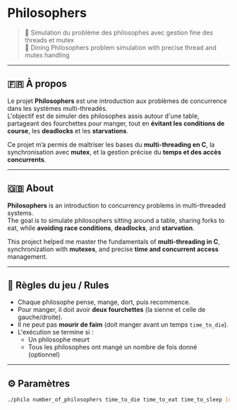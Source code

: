 # Philosophers

> 🍝 Simulation du problème des philosophes avec gestion fine des threads et mutex  
> 🍝 Dining Philosophers problem simulation with precise thread and mutex handling

---

## 🇫🇷 À propos

Le projet **Philosophers** est une introduction aux problèmes de concurrence dans les systèmes multi-threadés.  
L'objectif est de simuler des philosophes assis autour d'une table, partageant des fourchettes pour manger, tout en **évitant les conditions de course**, les **deadlocks** et les **starvations**.

Ce projet m’a permis de maîtriser les bases du **multi-threading en C**, la synchronisation avec **mutex**, et la gestion précise du **temps et des accès concurrents**.

---

## 🇬🇧 About

**Philosophers** is an introduction to concurrency problems in multi-threaded systems.  
The goal is to simulate philosophers sitting around a table, sharing forks to eat, while **avoiding race conditions**, **deadlocks**, and **starvation**.

This project helped me master the fundamentals of **multi-threading in C**, synchronization with **mutexes**, and precise **time and concurrent access** management.

---

## 📜 Règles du jeu / Rules

- Chaque philosophe pense, mange, dort, puis recommence.
- Pour manger, il doit avoir **deux fourchettes** (la sienne et celle de gauche/droite).
- Il ne peut pas **mourir de faim** (doit manger avant un temps `time_to_die`).
- L'exécution se termine si :
  - Un philosophe meurt
  - Tous les philosophes ont mangé un nombre de fois donné (optionnel)

---

## ⚙️ Paramètres

```bash
./philo number_of_philosophers time_to_die time_to_eat time_to_sleep [number_of_times_each_philosopher_must_eat]
